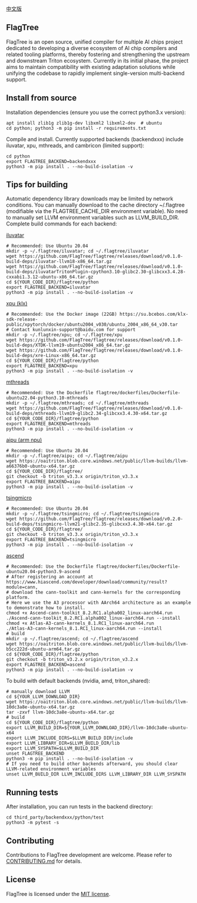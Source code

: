 [中文版](./README_cn.md)

## FlagTree

FlagTree is an open source, unified compiler for multiple AI chips project dedicated to developing a diverse ecosystem of AI chip compilers and related tooling platforms, thereby fostering and strengthening the upstream and downstream Triton ecosystem. Currently in its initial phase, the project aims to maintain compatibility with existing adaptation solutions while unifying the codebase to rapidly implement single-version multi-backend support.

## Install from source
Installation dependencies (ensure you use the correct python3.x version):
```shell
apt install zlib1g zlib1g-dev libxml2 libxml2-dev  # ubuntu
cd python; python3 -m pip install -r requirements.txt
```

Compile and install. Currently supported backends (backendxxx) include iluvatar, xpu, mthreads, and cambricon (limited support):
```shell
cd python
export FLAGTREE_BACKEND=backendxxx
python3 -m pip install . --no-build-isolation -v
```

## Tips for building

Automatic dependency library downloads may be limited by network conditions. You can manually download to the cache directory ~/.flagtree (modifiable via the FLAGTREE_CACHE_DIR environment variable). No need to manually set LLVM environment variables such as LLVM_BUILD_DIR.
Complete build commands for each backend:

[iluvatar](/third_party/iluvatar/)
```shell
# Recommended: Use Ubuntu 20.04
mkdir -p ~/.flagtree/iluvatar; cd ~/.flagtree/iluvatar
wget https://github.com/FlagTree/flagtree/releases/download/v0.1.0-build-deps/iluvatar-llvm18-x86_64.tar.gz
wget https://github.com/FlagTree/flagtree/releases/download/v0.1.0-build-deps/iluvatarTritonPlugin-cpython3.10-glibc2.30-glibcxx3.4.28-cxxabi1.3.12-ubuntu-x86_64.tar.gz
cd ${YOUR_CODE_DIR}/flagtree/python
export FLAGTREE_BACKEND=iluvatar
python3 -m pip install . --no-build-isolation -v
```
[xpu (klx)](/third_party/xpu/)
```shell
# Recommended: Use the Docker image (22GB) https://su.bcebos.com/klx-sdk-release-public/xpytorch/docker/ubuntu2004_v030/ubuntu_2004_x86_64_v30.tar
# Contact kunlunxin-support@baidu.com for support
mkdir -p ~/.flagtree/xpu; cd ~/.flagtree/xpu
wget https://github.com/FlagTree/flagtree/releases/download/v0.1.0-build-deps/XTDK-llvm19-ubuntu2004_x86_64.tar.gz
wget https://github.com/FlagTree/flagtree/releases/download/v0.1.0-build-deps/xre-Linux-x86_64.tar.gz
cd ${YOUR_CODE_DIR}/flagtree/python
export FLAGTREE_BACKEND=xpu
python3 -m pip install . --no-build-isolation -v
```
[mthreads](https://github.com/FlagTree/flagtree/tree/main/third_party/mthreads/)
```shell
# Recommended: Use the Dockerfile flagtree/dockerfiles/Dockerfile-ubuntu22.04-python3.10-mthreads
mkdir -p ~/.flagtree/mthreads; cd ~/.flagtree/mthreads
wget https://github.com/FlagTree/flagtree/releases/download/v0.1.0-build-deps/mthreads-llvm19-glibc2.34-glibcxx3.4.30-x64.tar.gz
cd ${YOUR_CODE_DIR}/flagtree/python
export FLAGTREE_BACKEND=mthreads
python3 -m pip install . --no-build-isolation -v
```
[aipu (arm npu)](https://github.com/FlagTree/flagtree/tree/triton_v3.3.x/third_party/aipu/)
```shell
# Recommended: Use Ubuntu 20.04
mkdir -p ~/.flagtree/aipu; cd ~/.flagtree/aipu
wget https://oaitriton.blob.core.windows.net/public/llvm-builds/llvm-a66376b0-ubuntu-x64.tar.gz
cd ${YOUR_CODE_DIR}/flagtree/
git checkout -b triton_v3.3.x origin/triton_v3.3.x
export FLAGTREE_BACKEND=aipu
python3 -m pip install . --no-build-isolation -v
```
[tsingmicro](https://github.com/FlagTree/flagtree/tree/triton_v3.3.x/third_party/tsingmicro/)
```shell
# Recommended: Use Ubuntu 20.04
mkdir -p ~/.flagtree/tsingmicro; cd ~/.flagtree/tsingmicro
wget https://github.com/FlagTree/flagtree/releases/download/v0.2.0-build-deps/tsingmicro-llvm21-glibc2.35-glibcxx3.4.30-x64.tar.gz
cd ${YOUR_CODE_DIR}/flagtree/
git checkout -b triton_v3.3.x origin/triton_v3.3.x
export FLAGTREE_BACKEND=tsingmicro
python3 -m pip install . --no-build-isolation -v
```
[ascend](https://github.com/FlagTree/flagtree/tree/triton_v3.2.x/third_party/ascend/)
```shell
# Recommended: Use the Dockerfile flagtree/dockerfiles/Dockerfile-ubuntu20.04-python3.9-ascend
# After registering an account at https://www.hiascend.com/developer/download/community/result?module=cann,
# download the cann-toolkit and cann-kernels for the corresponding platform.
# Here we use the A3 processor with AArch64 architecture as an example to demonstrate how to install.
chmod +x Ascend-cann-toolkit_8.2.RC1.alpha002_linux-aarch64.run
./Ascend-cann-toolkit_8.2.RC1.alpha002_linux-aarch64.run --install
chmod +x Atlas-A3-cann-kernels_8.1.RC1_linux-aarch64.run
./Atlas-A3-cann-kernels_8.1.RC1_linux-aarch64.run --install
# build
mkdir -p ~/.flagtree/ascend; cd ~/.flagtree/ascend
wget https://oaitriton.blob.core.windows.net/public/llvm-builds/llvm-b5cc222d-ubuntu-arm64.tar.gz
cd ${YOUR_CODE_DIR}/flagtree/python
git checkout -b triton_v3.2.x origin/triton_v3.2.x
export FLAGTREE_BACKEND=ascend
python3 -m pip install . --no-build-isolation -v
```

To build with default backends (nvidia, amd, triton_shared):
```shell
# manually download LLVM
cd ${YOUR_LLVM_DOWNLOAD_DIR}
wget https://oaitriton.blob.core.windows.net/public/llvm-builds/llvm-10dc3a8e-ubuntu-x64.tar.gz
tar -zxvf llvm-10dc3a8e-ubuntu-x64.tar.gz
# build
cd ${YOUR_CODE_DIR}/flagtree/python
export LLVM_BUILD_DIR=${YOUR_LLVM_DOWNLOAD_DIR}/llvm-10dc3a8e-ubuntu-x64
export LLVM_INCLUDE_DIRS=$LLVM_BUILD_DIR/include
export LLVM_LIBRARY_DIR=$LLVM_BUILD_DIR/lib
export LLVM_SYSPATH=$LLVM_BUILD_DIR
unset FLAGTREE_BACKEND
python3 -m pip install . --no-build-isolation -v
# If you need to build other backends afterward, you should clear LLVM-related environment variables
unset LLVM_BUILD_DIR LLVM_INCLUDE_DIRS LLVM_LIBRARY_DIR LLVM_SYSPATH
```

## Running tests

After installation, you can run tests in the backend directory:
```shell
cd third_party/backendxxx/python/test
python3 -m pytest -s
```

## Contributing

Contributions to FlagTree development are welcome. Please refer to [CONTRIBUTING.md](/CONTRIBUTING_cn.md) for details.

## License

FlagTree is licensed under the [MIT license](/LICENSE).

